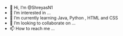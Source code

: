 - 👋 Hi, I’m @ShreyasN1
- 👀 I’m interested in ...
- 🌱 I’m currently learning Java, Python , HTML and CSS
- 💞️ I’m looking to collaborate on ...
- 📫 How to reach me ...

<!---
ShreyasN1/ShreyasN1 is a ✨ special ✨ repository because its `README.md` (this file) appears on your GitHub profile.
You can click the Preview link to take a look at your changes.
--->
